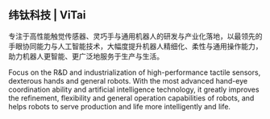 ## 纬钛科技 | ViTai

专注于高性能触觉传感器、灵巧手与通用机器人的研发与产业化落地，以最领先的手眼协同能力与人工智能技术，大幅度提升机器人精细化、柔性与通用操作能力，助力机器人更智能、更广泛地服务于生产与生活。

Focus on the R&D and industrialization of high-performance tactile sensors, dexterous hands and general robots. With the most advanced hand-eye coordination ability and artificial intelligence technology, it greatly improves the refinement, flexibility and general operation capabilities of robots, and helps robots to serve production and life more intelligently and life.

